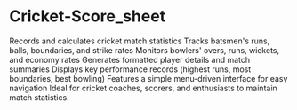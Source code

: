 # Cricket-Score_sheet
Records and calculates cricket match statistics
Tracks batsmen's runs, balls, boundaries, and strike rates
Monitors bowlers' overs, runs, wickets, and economy rates
Generates formatted player details and match summaries
Displays key performance records (highest runs, most boundaries, best bowling)
Features a simple menu-driven interface for easy navigation
Ideal for cricket coaches, scorers, and enthusiasts to maintain match statistics.
